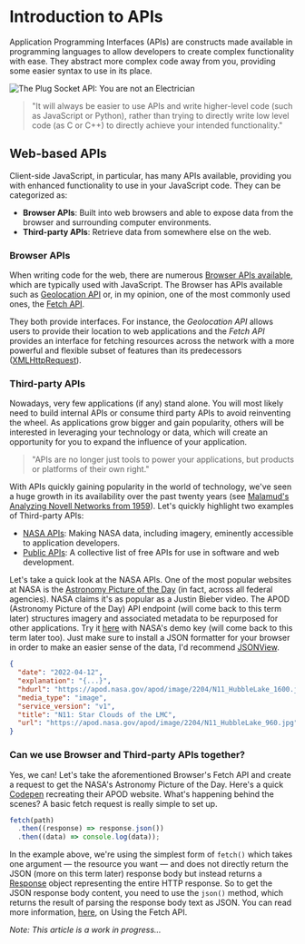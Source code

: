 # Introduction to APIs

Application Programming Interfaces (APIs) are constructs made available in programming languages to allow developers to create complex functionality with ease. They abstract more complex code away from you, providing some easier syntax to use in its place.

![The Plug Socket API: You are not an Electrician](https://developer.mozilla.org/en-US/docs/Learn/JavaScript/Client-side_web_APIs/Introduction/plug-socket.png)

> "It will always be easier to use APIs and write higher-level code (such as JavaScript or Python), rather than trying to directly write low level code (as C or C++) to directly achieve your intended functionality."

## Web-based APIs

Client-side JavaScript, in particular, has many APIs available, providing you with enhanced functionality to use in your JavaScript code. They can be categorized as:

- **Browser APIs**: Built into web browsers and able to expose data from the browser and surrounding computer environments.
- **Third-party APIs**: Retrieve data from somewhere else on the web.

### Browser APIs

When writing code for the web, there are numerous [Browser APIs available](https://developer.mozilla.org/en-US/docs/Web/API), which are typically used with JavaScript. The Browser has APIs available such as [Geolocation API](https://developer.mozilla.org/en-US/docs/Web/API/Geolocation_API) or, in my opinion, one of the most commonly used ones, the [Fetch API](https://developer.mozilla.org/en-US/docs/Web/API/Fetch_API).

They both provide interfaces. For instance, the _Geolocation API_ allows users to provide their location to web applications and the _Fetch API_ provides an interface for fetching resources across the network with a more powerful and flexible subset of features than its predecessors ([XMLHttpRequest](https://developer.mozilla.org/en-US/docs/Web/API/XMLHttpRequest)).

### Third-party APIs

Nowadays, very few applications (if any) stand alone. You will most likely need to build internal APIs or consume third party APIs to avoid reinventing the wheel. As applications grow bigger and gain popularity, others will be interested in leveraging your technology or data, which will create an opportunity for you to expand the influence of your application.

> "APIs are no longer just tools to power your applications, but products or platforms of their own right."

With APIs quickly gaining popularity in the world of technology, we've seen a huge growth in its availability over the past twenty years (see [Malamud's Analyzing Novell Networks from 1959](https://babel.hathitrust.org/cgi/pt?id=mdp.39015018454903&view=1up&seq=314&skin=2021)). Let's quickly highlight two examples of Third-party APIs:

- [NASA APIs](https://api.nasa.gov/): Making NASA data, including imagery, eminently accessible to application developers.
- [Public APIs](https://github.com/public-apis/public-apis): A collective list of free APIs for use in software and web development.

Let's take a quick look at the NASA APIs. One of the most popular websites at NASA is the [Astronomy Picture of the Day](http://apod.nasa.gov/apod/astropix.html) (in fact, across all federal agencies). NASA claims it's as popular as a Justin Bieber video. The APOD (Astronomy Picture of the Day) API endpoint (will come back to this term later) structures imagery and associated metadata to be repurposed for other applications. Try it [here](https://api.nasa.gov/planetary/apod?api_key=DEMO_KEY) with NASA's demo key (will come back to this term later too). Just make sure to install a JSON formatter for your browser in order to make an easier sense of the data, I'd recommend [JSONView](https://jsonview.com/).

```json
{
  "date": "2022-04-12",
  "explanation": "{...}",
  "hdurl": "https://apod.nasa.gov/apod/image/2204/N11_HubbleLake_1600.jpg",
  "media_type": "image",
  "service_version": "v1",
  "title": "N11: Star Clouds of the LMC",
  "url": "https://apod.nasa.gov/apod/image/2204/N11_HubbleLake_960.jpg"
}
```

### Can we use Browser and Third-party APIs together?

Yes, we can! Let's take the aforementioned Browser's Fetch API and create a request to get the NASA's Astronomy Picture of the Day. Here's a quick [Codepen](https://codepen.io/ekqt/pen/yLpqqjP?editors=1011) recreating their APOD website. What's happening behind the scenes? A basic fetch request is really simple to set up.

```javascript
fetch(path)
  .then((response) => response.json())
  .then((data) => console.log(data));
```

In the example above, we're using the simplest form of `fetch()` which takes one argument — the resource you want — and does not directly return the JSON (more on this term later) response body but instead returns a [Response](https://developer.mozilla.org/en-US/docs/Web/API/Response) object representing the entire HTTP response. So to get the JSON response body content, you need to use the `json()` method, which returns the result of parsing the response body text as JSON. You can read more information, [here](https://developer.mozilla.org/en-US/docs/Web/API/Fetch_API/Using_Fetch), on Using the Fetch API.

_Note: This article is a work in progress…_
